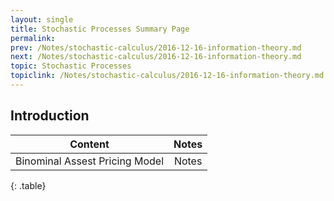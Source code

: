 ```yaml
---
layout: single
title: Stochastic Processes Summary Page
permalink:
prev: /Notes/stochastic-calculus/2016-12-16-information-theory.md
next: /Notes/stochastic-calculus/2016-12-16-information-theory.md
topic: Stochastic Processes
topiclink: /Notes/stochastic-calculus/2016-12-16-information-theory.md
---
```


## Introduction



| Content | Notes |
|:-------:|:-----:|
|Binominal Assest Pricing Model| Notes|
{: .table}